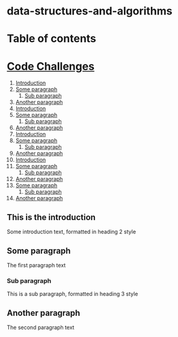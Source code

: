 
# data-structures-and-algorithms
  

# Table of contents

# [Code Challenges](#introduction)
1. [Introduction](#introduction)
2. [Some paragraph](#paragraph1)
    1. [Sub paragraph](#subparagraph1)
3. [Another paragraph](#paragraph2)
1. [Introduction](#introduction)
2. [Some paragraph](#paragraph1)
    1. [Sub paragraph](#subparagraph1)
3. [Another paragraph](#paragraph2)
1. [Introduction](#introduction)
2. [Some paragraph](#paragraph1)
    1. [Sub paragraph](#subparagraph1)
3. [Another paragraph](#paragraph2)
1. [Introduction](#introduction)
2. [Some paragraph](#paragraph1)
    1. [Sub paragraph](#subparagraph1)
3. [Another paragraph](#paragraph2)
2. [Some paragraph](#paragraph1)
    1. [Sub paragraph](#subparagraph1)
3. [Another paragraph](#paragraph2)

## This is the introduction <a name="introduction"></a>
Some introduction text, formatted in heading 2 style

## Some paragraph <a name="paragraph1"></a>
The first paragraph text

### Sub paragraph <a name="subparagraph1"></a>
This is a sub paragraph, formatted in heading 3 style

## Another paragraph <a name="paragraph2"></a>
The second paragraph text
